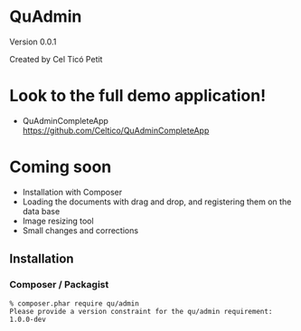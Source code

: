 QuAdmin
=======

Version 0.0.1

Created by Cel Ticó Petit

Look to the full demo application!
==================================

- QuAdminCompleteApp https://github.com/Celtico/QuAdminCompleteApp

Coming soon
==================================
- Installation with Composer
- Loading the documents with drag and drop, and registering them on the data base
- Image resizing tool
- Small changes and corrections

Installation
------------

### Composer / Packagist
```
% composer.phar require qu/admin
Please provide a version constraint for the qu/admin requirement: 1.0.0-dev
```